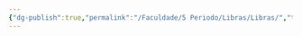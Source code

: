 ```yaml
---
{"dg-publish":true,"permalink":"/Faculdade/5 Periodo/Libras/Libras/","tags":["root"],"created":"2024-07-08T15:52:37.819-03:00"}
---
```



